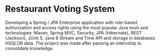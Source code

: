 Restaurant Voting System
===============================
Developing a Spring / JPA Enterprise application with role-based authorization and access rights using the most popular Java tools and technologies: Maven, Spring MVC, Security, JPA (Hibernate), REST (Jackson), JUnit 5, Java 8 Stream and Time API and storage in databases HSQLDB data. The project was made after passing an internship to consolidate knowledge.
